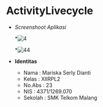 # ActivityLivecycle
 
 * _Screenshoot Aplikasi_
   
   *![4](https://cloud.githubusercontent.com/assets/22024067/19216903/b325470c-8df9-11e6-9355-994f50ec3b63.JPG)
   
   *![44](https://cloud.githubusercontent.com/assets/22024067/19216906/c29750ae-8df9-11e6-96ff-72c1f7a3d61a.JPG)
   
 * __Identitas__
     
     * Nama    : Mariska Serly Dianti
     * Kelas   : XIIRPL2
     * No.Abs  : 23
     * NIS     : 4371/1269.070
     * Sekolah : SMK Telkom Malang

